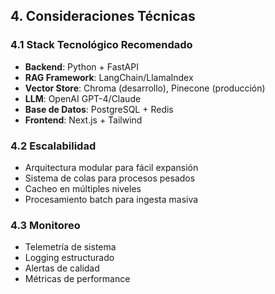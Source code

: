 
## 4. Consideraciones Técnicas

### 4.1 Stack Tecnológico Recomendado
- **Backend**: Python + FastAPI
- **RAG Framework**: LangChain/LlamaIndex
- **Vector Store**: Chroma (desarrollo), Pinecone (producción)
- **LLM**: OpenAI GPT-4/Claude
- **Base de Datos**: PostgreSQL + Redis
- **Frontend**: Next.js + Tailwind

### 4.2 Escalabilidad
- Arquitectura modular para fácil expansión
- Sistema de colas para procesos pesados
- Cacheo en múltiples niveles
- Procesamiento batch para ingesta masiva

### 4.3 Monitoreo
- Telemetría de sistema
- Logging estructurado
- Alertas de calidad
- Métricas de performance
